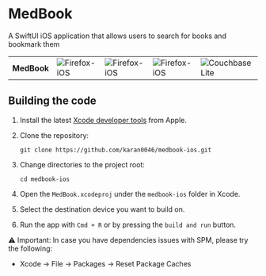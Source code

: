 # MedBook
A SwiftUI iOS application that allows users to search for books and bookmark them


<table>
  <tr>
    <th style="border: none;"><strong>MedBook</strong></th>
    <td style="border: none;"><img src="https://img.shields.io/badge/Xcode-16.2-blue?logo=Xcode&logoColor=white" alt="Firefox-iOS"></td>
    <td style="border: none;"><img src="https://img.shields.io/badge/Swift-6.0.3-red?logo=Swift&logoColor=white" alt="Firefox-iOS"></td>
    <td style="border: none;"><img src="https://img.shields.io/badge/iOS-18.0+-green?logo=apple&logoColor=white" alt="Firefox-iOS"></td>
    <td style="border: none;"><img src="https://img.shields.io/badge/Couchbase_Lite-3.2.2-red?logo=couchbase&logoColor=white" alt="Couchbase Lite"></td>
  </tr>
</table>


## Building the code

1. Install the latest [Xcode developer tools](https://developer.apple.com/download/all/) from Apple.
  
2. Clone the repository:
    ```shell
    git clone https://github.com/karan0046/medbook-ios.git
    ```
3. Change directories to the project root:
    ```shell
    cd medbook-ios
    ```
5. Open the `MedBook.xcodeproj` under the `medbook-ios` folder in Xcode.
1. Select the destination device you want to build on.
1. Run the app with `Cmd + R` or by pressing the `build and run` button.

⚠️ Important: In case you have dependencies issues with SPM, please try the following:
- Xcode -> File -> Packages -> Reset Package Caches


